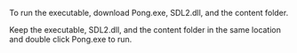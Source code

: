 To run the executable, download Pong.exe, SDL2.dll, and the content folder.

Keep the executable, SDL2.dll, and the content folder in the same location and double click Pong.exe to run.
